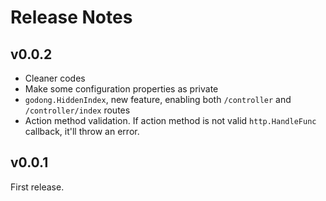 # Release Notes

## v0.0.2

* Cleaner codes
* Make some configuration properties as private
* `godong.HiddenIndex`, new feature, enabling both `/controller`  and `/controller/index` routes
* Action method validation. If action method is not valid `http.HandleFunc` callback, it'll throw an error.

## v0.0.1

First release.